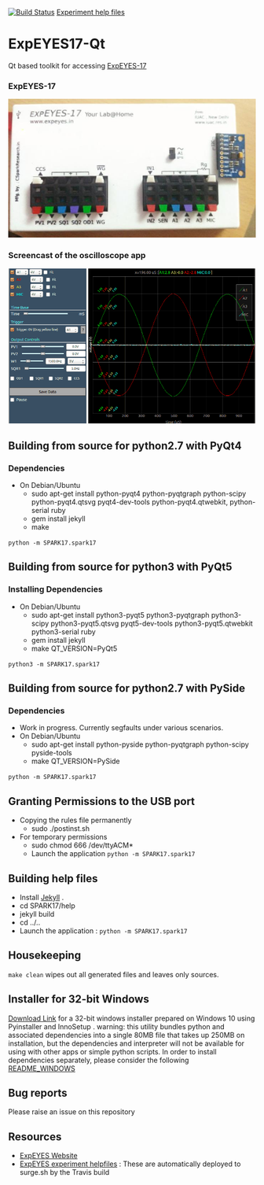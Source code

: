 [![Build Status](https://api.travis-ci.org/csparkresearch/ExpEYES17-Qt.svg?branch=master)](https://api.travis-ci.org/csparkresearch/ExpEYES17-Qt)
[Experiment help files](https://eyes17-help.surge.sh/index.html)


# ExpEYES17-Qt
Qt based toolkit for accessing [ExpEYES-17](http://expeyes.in)
### ExpEYES-17
<img src="SPARK17/help/_apps/images/photographs/sensor-logger.jpg" width="700px">

### Screencast of the oscilloscope app
<img src="SPARK17/help/_apps/images/screencasts/oscilloscope.gif" width="700px">

## Building from source for python2.7 with PyQt4

### Dependencies

+ On Debian/Ubuntu
  + sudo apt-get install python-pyqt4 python-pyqtgraph python-scipy python-pyqt4.qtsvg pyqt4-dev-tools python-pyqt4.qtwebkit, python-serial ruby
  + gem install jekyll
  + make

`python -m SPARK17.spark17`


## Building from source for python3 with PyQt5

### Installing Dependencies

+ On Debian/Ubuntu
  + sudo apt-get install python3-pyqt5 python3-pyqtgraph python3-scipy python3-pyqt5.qtsvg pyqt5-dev-tools python3-pyqt5.qtwebkit python3-serial ruby
  + gem install jekyll
  + make QT_VERSION=PyQt5

`python3 -m SPARK17.spark17`


## Building from source for python2.7 with PySide

### Dependencies

+ Work in progress. Currently segfaults under various scenarios.
+ On Debian/Ubuntu
  + sudo apt-get install python-pyside python-pyqtgraph python-scipy pyside-tools
  + make QT_VERSION=PySide

`python -m SPARK17.spark17`

## Granting Permissions to the USB port

+ Copying the rules file permanently
  + sudo ./postinst.sh
+ For temporary permissions
  + sudo chmod 666 /dev/ttyACM*
  + Launch the application `python -m SPARK17.spark17`

## Building help files

+ Install [Jekyll](https://jekyllrb.com/docs/installation/) . 
+ cd SPARK17/help
+ jekyll build
+ cd ../..
+ Launch the application : `python -m SPARK17.spark17`


## Housekeeping

`make clean` wipes out all generated files and leaves only sources.

## Installer for 32-bit Windows
[Download Link](https://drive.google.com/file/d/0B-Zqgt0_c1zDdDIyOXl1WEdXWnc/view?usp=drive_web) for a 32-bit windows installer prepared on Windows 10 using Pyinstaller and InnoSetup . warning: this utility bundles python and associated dependencies into a single 80MB file that takes up 250MB on installation, but the dependencies and interpreter will not be available for using with other apps or simple python scripts. In order to install dependencies separately, please consider the following [README_WINDOWS](./README_WINDOWS.md)

## Bug reports
Please raise an issue on this repository

## Resources
+ [ExpEYES Website](http://expeyes.in/)
+ [ExpEYES experiment helpfiles](https://eyes17-help.surge.sh/index.html) : These are automatically deployed to surge.sh by the Travis build

